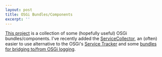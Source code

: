 ```yaml
---
layout: post
title: OSGi Bundles/Components
excerpt: ''
---
```


[This project](https://github.com/mnlipp/de.mnl.osgi) is a collection
of some (hopefully useful) OSGi bundles/components. I've recently added
the [ServiceCollector](https://mnlipp.github.io/de.mnl.osgi/de.mnl.osgi.coreutils/javadoc/index.html?de/mnl/osgi/coreutils/package-summary.html), an (often) easier
to use alternative to the OSGi's 
[Service Tracker](https://osgi.org/specification/osgi.core/7.0.0/util.tracker.html)
and some [bundles for bridging to/from OSGi logging](https://github.com/mnlipp/de.mnl.osgi#logging-bridgesfacades).
